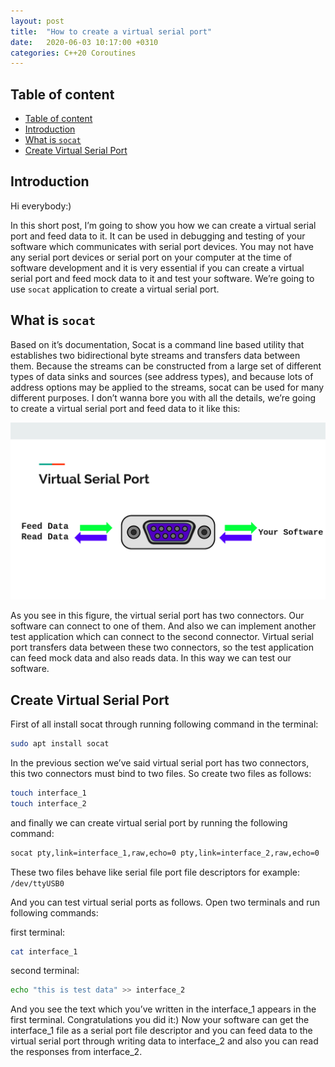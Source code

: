 ```yaml
---
layout: post
title:  "How to create a virtual serial port"
date:   2020-06-03 10:17:00 +0310
categories: C++20 Coroutines
---
```

## Table of content

- [Table of content](#table-of-content)
- [Introduction](#introduction)
- [What is `socat`](#what-is-socat)
- [Create Virtual Serial Port](#create-virtual-serial-port)

## Introduction

Hi everybody:)

In this short post, I’m going to show you how we can create a virtual serial 
port and feed data to it. It can be used in debugging and testing of your 
software which communicates with serial port devices. You may not have any 
serial port devices or serial port on your computer at the time of software 
development and it is very essential if you can create a virtual serial port 
and feed mock data to it and test your software.
We’re going to use `socat` application to create a virtual serial port.

## What is `socat`

Based on it’s documentation, Socat is a command line based utility that 
establishes two bidirectional byte streams and transfers data between them.
Because the streams can be constructed from a large set of different types of 
data sinks and sources (see address types), and because lots of address options 
may be applied to the streams, socat can be used for many different purposes.
I don’t wanna bore you with all the details, we’re going to create a virtual 
serial port and feed data to it like this:

![VirtualSerialPort](/assets/images/image8.png "VirtualSerialPort")

As you see in this figure, the virtual serial port has two connectors. 
Our software can connect to one of them. And also we can implement another 
test application which can connect to the second connector. Virtual serial port 
transfers data between these two connectors, so the test application can feed 
mock data and also reads data. In this way we can test our software.

## Create Virtual Serial Port

First of all install socat through running following command in the terminal:

```sh
sudo apt install socat 
```

In the previous section we’ve said virtual serial port has two connectors, this
two connectors must bind to two files. So create two files as follows:

```sh
touch interface_1
touch interface_2
```

and finally we can create virtual serial port by running the following command:

```sh
socat pty,link=interface_1,raw,echo=0 pty,link=interface_2,raw,echo=0
```

These two files behave like serial file port file descriptors for example: 
`/dev/ttyUSB0`

And you can test virtual serial ports as follows.
Open two terminals and run following commands:

first terminal:

```sh
cat interface_1
```

second terminal:

```sh
echo "this is test data" >> interface_2
```

And you see the text which you’ve written in the interface_1 appears in the 
first terminal. 
Congratulations you did it:) 
Now your software can get the interface_1 file as a serial port file descriptor 
and you can feed data to the virtual serial port through writing data to 
interface_2 and also you can read the responses from interface_2.   
